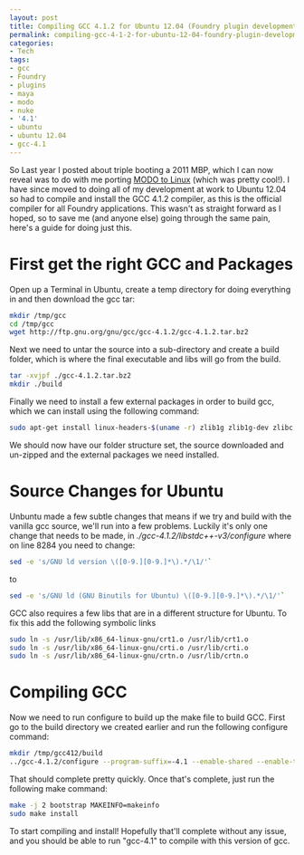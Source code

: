 ```yaml
---
layout: post
title: Compiling GCC 4.1.2 for Ubuntu 12.04 (Foundry plugin development)
permalink: compiling-gcc-4-1-2-for-ubuntu-12-04-foundry-plugin-development
categories:
- Tech
tags:
- gcc
- Foundry
- plugins
- maya
- modo
- nuke
- '4.1'
- ubuntu
- ubuntu 12.04
- gcc-4.1
---
```

So Last year I posted about triple booting a 2011 MBP, which I can now reveal was to do with me porting [MODO to Linux](http://www.cgchannel.com/2013/03/luxology-previews-modo-for-linux/ "MODO to Linux") (which was pretty cool!). I have since moved to doing all of my development at work to Ubuntu 12.04 so had to compile and install the GCC 4.1.2 compiler, as this is the official compiler for all Foundry applications. This wasn't as straight forward as I hoped, so to save me (and anyone else) going through the same pain, here's a guide for doing just this.
<a id="more"></a><a id="more-213"></a>

# First get the right GCC and Packages

Open up a Terminal in Ubuntu, create a temp directory for doing everything in and then download the gcc tar:

```bash
mkdir /tmp/gcc
cd /tmp/gcc
wget http://ftp.gnu.org/gnu/gcc/gcc-4.1.2/gcc-4.1.2.tar.bz2
```

Next we need to untar the source into a sub-directory and create a build folder, which is where the final executable and libs will go from the build.

```bash
tar -xvjpf ./gcc-4.1.2.tar.bz2
mkdir ./build
```

Finally we need to install a few external packages in order to build gcc, which we can install using the following command:

```bash
sudo apt-get install linux-headers-$(uname -r) zlib1g zlib1g-dev zlibc gcc-multilib
```

We should now have our folder structure set, the source downloaded and un-zipped and the external packages we need installed.

# Source Changes for Ubuntu

Unbuntu made a few subtle changes that means if we try and build with the vanilla gcc source, we'll run into a few problems. Luckily it's only one change that needs to be made, in _./gcc-4.1.2/libstdc++-v3/configure_ where on line 8284 you need to change:

```bash
sed -e 's/GNU ld version \([0-9.][0-9.]*\).*/\1/'`
```

to

```bash
sed -e 's/GNU ld (GNU Binutils for Ubuntu) \([0-9.][0-9.]*\).*/\1/'`
```

GCC also requires a few libs that are in a different structure for Ubuntu. To fix this add the following symbolic links

```bash
sudo ln -s /usr/lib/x86_64-linux-gnu/crt1.o /usr/lib/crt1.o
sudo ln -s /usr/lib/x86_64-linux-gnu/crti.o /usr/lib/crti.o
sudo ln -s /usr/lib/x86_64-linux-gnu/crtn.o /usr/lib/crtn.o
```

# Compiling GCC

Now we need to run configure to build up the make file to build GCC. First go to the build directory we created earlier and run the following configure command:

```bash
mkdir /tmp/gcc412/build
../gcc-4.1.2/configure --program-suffix=-4.1 --enable-shared --enable-threads=posix --enable-checking=release --with-system-zlib --disable-libunwind-exceptions --enable-__cxa_atexit --enable-languages=c,c++ --disable-multilib
```

That should complete pretty quickly. Once that's complete, just run the following make command:

```bash
make -j 2 bootstrap MAKEINFO=makeinfo
sudo make install
```

To start compiling and install! Hopefully that'll complete without any issue, and you should be able to run "gcc-4.1" to compile with this version of gcc.
